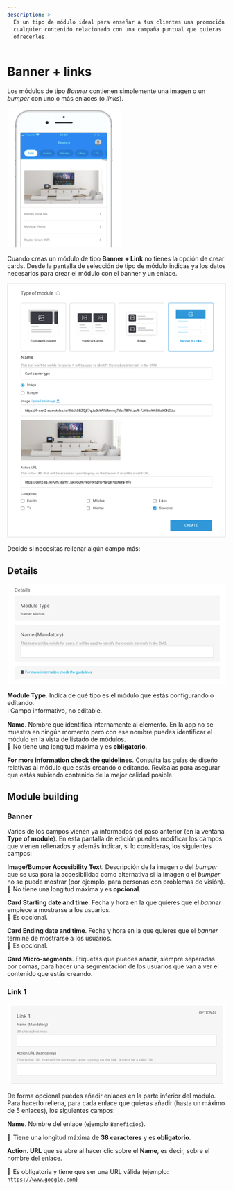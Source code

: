 ```yaml
---
description: >-
  Es un tipo de módulo ideal para enseñar a tus clientes una promoción o
  cualquier contenido relacionado con una campaña puntual que quieras
  ofrecerles.
---
```


# Banner + links

Los módulos de tipo _Banner_ contienen simplemente una imagen o un _bumper_ con uno o más enlaces \(o _links_\).

![](../../.gitbook/assets/banner_links_module.png)

Cuando creas un módulo de tipo **Banner + Link** no tienes la opción de crear cards. Desde la pantalla de selección de tipo de módulo indicas ya los datos necesarios para crear el módulo con el banner y un enlace. 

![Datos necesarios para crear un modulo de tipo Banner + Links](../../.gitbook/assets/banner_type.png)

Decide si necesitas rellenar algún campo más:

## Details

![](../../.gitbook/assets/image%20%2813%29.png)

**Module Type**. Indica de qué tipo es el módulo que estás configurando o editando.  
 ℹ Campo informativo, no editable.

**Name**. Nombre que identifica internamente al elemento. En la app no se muestra en ningún momento pero con ese nombre puedes identificar el módulo en la vista de listado de módulos.  
🔅 No tiene una longitud máxima y es **obligatorio**.‌

**For more information check the guidelines**. Consulta las guías de diseño relativas al módulo que estás creando o editando. Revísalas para asegurar que estás subiendo contenido de la mejor calidad posible.

## Module building

### Banner

Varios de los campos vienen ya informados del paso anterior \(en la ventana **Type of module**\). En esta pantalla de edición puedes modificar los campos que vienen rellenados y además indicar, si lo consideras, los siguientes campos:

**Image/Bumper Accesibility Text**. Descripción de la imagen o del _bumper_ que se usa para la accesibilidad como alternativa si la imagen o el _bumper_ no se puede mostrar \(por ejemplo, para personas con problemas de visión\).  
🔅 No tiene una longitud máxima y es **opcional**.

**Card Starting date and time**. Fecha y hora en la que quieres que el _banner_ empiece a mostrarse a los usuarios.   
🔅  Es opcional.

**Card Ending date and time**. Fecha y hora en la que quieres que el _banner_ termine de mostrarse a los usuarios.  
🔅 Es opcional.

**Card Micro-segments**. Etiquetas que puedes añadir, siempre separadas por comas, para hacer una segmentación de los usuarios que van a ver el contenido que estás creando.

### Link 1

![](../../.gitbook/assets/image%20%2877%29.png)

De forma opcional puedes añadir enlaces en la parte inferior del módulo. Para hacerlo rellena, para cada enlace que quieras añadir \(hasta un máximo de 5 enlaces\), los siguientes campos:

**Name**. Nombre del enlace \(ejemplo `Beneficios`\).

🔅 Tiene una longitud máxima de **38 caracteres** y es **obligatorio**.

**Action. URL** que se abre al hacer clic sobre el **Name**, es decir, sobre el nombre del enlace.

🔅 Es obligatoria y tiene que ser una URL válida \(ejemplo: [`https://www.google.com`](https://www.google.com)\)

